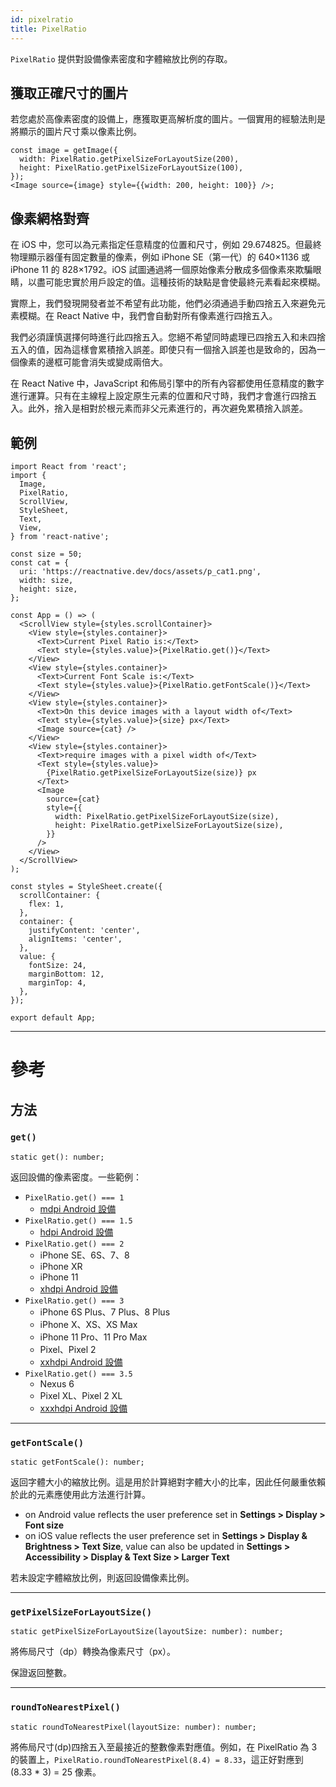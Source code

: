 ```yaml
---
id: pixelratio
title: PixelRatio
---
```


`PixelRatio` 提供對設備像素密度和字體縮放比例的存取。

## 獲取正確尺寸的圖片

若您處於高像素密度的設備上，應獲取更高解析度的圖片。一個實用的經驗法則是將顯示的圖片尺寸乘以像素比例。

```tsx
const image = getImage({
  width: PixelRatio.getPixelSizeForLayoutSize(200),
  height: PixelRatio.getPixelSizeForLayoutSize(100),
});
<Image source={image} style={{width: 200, height: 100}} />;
```

## 像素網格對齊

在 iOS 中，您可以為元素指定任意精度的位置和尺寸，例如 29.674825。但最終物理顯示器僅有固定數量的像素，例如 iPhone SE（第一代）的 640×1136 或 iPhone 11 的 828×1792。iOS 試圖通過將一個原始像素分散成多個像素來欺騙眼睛，以盡可能忠實於用戶設定的值。這種技術的缺點是會使最終元素看起來模糊。

實際上，我們發現開發者並不希望有此功能，他們必須通過手動四捨五入來避免元素模糊。在 React Native 中，我們會自動對所有像素進行四捨五入。

我們必須謹慎選擇何時進行此四捨五入。您絕不希望同時處理已四捨五入和未四捨五入的值，因為這樣會累積捨入誤差。即使只有一個捨入誤差也是致命的，因為一個像素的邊框可能會消失或變成兩倍大。

在 React Native 中，JavaScript 和佈局引擎中的所有內容都使用任意精度的數字進行運算。只有在主線程上設定原生元素的位置和尺寸時，我們才會進行四捨五入。此外，捨入是相對於根元素而非父元素進行的，再次避免累積捨入誤差。

## 範例

```SnackPlayer name=PixelRatio%20Example
import React from 'react';
import {
  Image,
  PixelRatio,
  ScrollView,
  StyleSheet,
  Text,
  View,
} from 'react-native';

const size = 50;
const cat = {
  uri: 'https://reactnative.dev/docs/assets/p_cat1.png',
  width: size,
  height: size,
};

const App = () => (
  <ScrollView style={styles.scrollContainer}>
    <View style={styles.container}>
      <Text>Current Pixel Ratio is:</Text>
      <Text style={styles.value}>{PixelRatio.get()}</Text>
    </View>
    <View style={styles.container}>
      <Text>Current Font Scale is:</Text>
      <Text style={styles.value}>{PixelRatio.getFontScale()}</Text>
    </View>
    <View style={styles.container}>
      <Text>On this device images with a layout width of</Text>
      <Text style={styles.value}>{size} px</Text>
      <Image source={cat} />
    </View>
    <View style={styles.container}>
      <Text>require images with a pixel width of</Text>
      <Text style={styles.value}>
        {PixelRatio.getPixelSizeForLayoutSize(size)} px
      </Text>
      <Image
        source={cat}
        style={{
          width: PixelRatio.getPixelSizeForLayoutSize(size),
          height: PixelRatio.getPixelSizeForLayoutSize(size),
        }}
      />
    </View>
  </ScrollView>
);

const styles = StyleSheet.create({
  scrollContainer: {
    flex: 1,
  },
  container: {
    justifyContent: 'center',
    alignItems: 'center',
  },
  value: {
    fontSize: 24,
    marginBottom: 12,
    marginTop: 4,
  },
});

export default App;
```

---

# 參考

## 方法

### `get()`

```tsx
static get(): number;
```

返回設備的像素密度。一些範例：

- `PixelRatio.get() === 1`
  - [mdpi Android 設備](https://material.io/tools/devices/)
- `PixelRatio.get() === 1.5`
  - [hdpi Android 設備](https://material.io/tools/devices/)
- `PixelRatio.get() === 2`
  - iPhone SE、6S、7、8
  - iPhone XR
  - iPhone 11
  - [xhdpi Android 設備](https://material.io/tools/devices/)
- `PixelRatio.get() === 3`
  - iPhone 6S Plus、7 Plus、8 Plus
  - iPhone X、XS、XS Max
  - iPhone 11 Pro、11 Pro Max
  - Pixel、Pixel 2
  - [xxhdpi Android 設備](https://material.io/tools/devices/)
- `PixelRatio.get() === 3.5`
  - Nexus 6
  - Pixel XL、Pixel 2 XL
  - [xxxhdpi Android 設備](https://material.io/tools/devices/)

---

### `getFontScale()`

```tsx
static getFontScale(): number;
```

返回字體大小的縮放比例。這是用於計算絕對字體大小的比率，因此任何嚴重依賴於此的元素應使用此方法進行計算。

- on Android value reflects the user preference set in **Settings > Display > Font size**
- on iOS value reflects the user preference set in **Settings > Display & Brightness > Text Size**, value can also be updated in **Settings > Accessibility > Display & Text Size > Larger Text**

若未設定字體縮放比例，則返回設備像素比例。

---

### `getPixelSizeForLayoutSize()`

```tsx
static getPixelSizeForLayoutSize(layoutSize: number): number;
```

將佈局尺寸（dp）轉換為像素尺寸（px）。

保證返回整數。

---

### `roundToNearestPixel()`

```tsx
static roundToNearestPixel(layoutSize: number): number;
```

將佈局尺寸(dp)四捨五入至最接近的整數像素對應值。例如，在 PixelRatio 為 3 的裝置上，`PixelRatio.roundToNearestPixel(8.4) = 8.33`，這正好對應到 (8.33 * 3) = 25 像素。